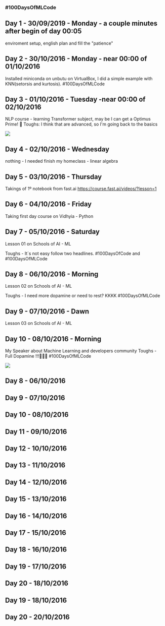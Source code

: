 
### #100DaysOfMLCode


## Day 1 - 30/09/2019 - Monday - a couple minutes after begin of day 00:05
enviroment setup, english plan and fill the "patience"

## Day 2 - 30/10/2016 - Monday - near 00:00 of 01/10/2016
Installed miniconda on unbutu on VirtualBox, I did a simple example with KNN(setorsis and kurtosis).
#100DaysOfMLCode

## Day 3 - 01/10/2016 - Tuesday -near 00:00 of 02/10/2016
NLP course - learning Transformer subject, may be I can get a Optimus Prime! 👾
Toughs: I think that are advanced, so I'm going back to the basics

<image src="./img/0001.jpg">
  
## Day 4 - 02/10/2016 - Wednesday  
nothing - I needed finish my homeclass - linear algebra
 
## Day 5 - 03/10/2016 - Thursday
Takings of 1º notebook from fast.ai
https://course.fast.ai/videos/?lesson=1
 
## Day 6 - 04/10/2016 - Friday 
Taking first day course on Vidhyia - Python

## Day 7 -  05/10/2016 - Saturday
Lesson 01 on Schools of AI - ML

Toughs - It´s not easy follow two headlines.
 #100DaysOfCode and #100DaysOfMLCode

## Day 8 -  06/10/2016 - Morning
Lesson 02 on Schools of AI - ML

Toughs - I need more dopamine or need to rest? KKKK
#100DaysOfMLCode

## Day 9 -  07/10/2016 - Dawn
Lesson 03 on Schools of AI - ML

## Day 10 -  08/10/2016 - Morning
My Speaker about Machine Learning and developers community
Toughs -Full Dopamine !!!🚀🚀🚀
#100DaysOfMLCode

<image src="./img/palestra_tcu_nlp2019.jfif">


## Day 8 -  06/10/2016
## Day 9 -  07/10/2016
## Day 10 - 08/10/2016
## Day 11 - 09/10/2016
## Day 12 - 10/10/2016
## Day 13 - 11/10/2016
## Day 14 - 12/10/2016
## Day 15 - 13/10/2016
## Day 16 - 14/10/2016
## Day 17 - 15/10/2016
## Day 18 - 16/10/2016
## Day 19 - 17/10/2016
## Day 20 - 18/10/2016

## Day 19 - 18/10/2016
## Day 20 - 20/10/2016






